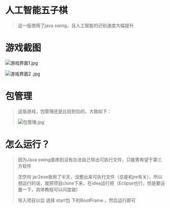 # 人工智能五子棋 


> 这一版使用了java swing，且人工智能的识别速度大幅提升

# 游戏截图

![游戏界面1.jpg](https://i.loli.net/2020/11/17/94mCkUJOtiw7FYS.jpg)

![游戏界面2 .jpg](https://i.loli.net/2020/11/17/oGlYszd5kBExyIP.jpg)



# 包管理

> 这版游戏，包管理还是比较到位的，大致如下：
> 
> ![包管理.jpg](https://i.loli.net/2020/11/17/kNeI2CmPfLzMHOK.jpg)



# 怎么运行？

> 因为Java swing蛋疼到没有办法自己导出可执行文件，只能寄希望于第三方软件
>
> 怎奈何 jar2exe我用了半天，没整出来可执行文件（总是和jre有关），所以想运行的话，就把项目clone下来，在idea运行把（Eclipse也行，但是要设置一下，具体教程可以问度娘）
> 
> 导入项目以后 选择 start包 下的BootFrame ，然后运行即可


